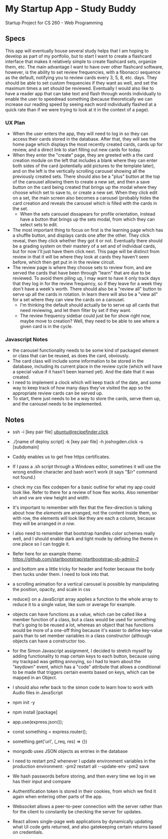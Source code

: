 # My Startup App - Study Buddy
Startup Project for CS 260 - Web Programming

## Specs
This app will eventually house several study helps that I am hoping to develop as part of my portfolio, but to start I
want to create a flashcard interface that makes it relatively simple to create flashcard sets, organize them, etc. The
main advantage I want to have over other flashcard software, however, is the ability to set review frequencies, with a
fibonacci sequence as the default, notifying you to review cards every 3, 5, 8, etc. days. They should be able to set
custom frequencies if they want as well, and set the maximum times a set should be reviewed.
Eventually I would also like to have a reader app that can take text and flash through words individually to enable the
user to speedread something (because theoretically we can increase our reading speed by seeing each word individually
flashed at a quick rate than if we were trying to look at it in the context of a page).

### UX Plan
- When the user enters the app, they will need to log in so they can access their cards stored in the database. After
  that, they will see the home page which displays the most recently created cards, cards up for review, and a direct
  link to start filling out new cards for today.
- When they enter the "create" page, they are greeted with a the card creation module on the left that includes a blank
  where they can enter both sides of the card (potentially add pictures to the template later), and on the left is the
  vertically scrolling carousel showing all the previously created sets. There should also be a "plus" button at the top
  of the carousel allowing them to create a new set, and then a save button on the card being created that brings up the 
  modal where they choose which set to save to, or create a new set. When they click edit on a set, the main screen also
  becomes a carousel (probably hides the card creation and reveals the carousel which is filled with the cards in the 
  set.
  - When the sets carousel dissapears for profile orientation, instead have a button that brings up the sets modal,
    from which they can select sets to edit.
- The most important thing to focus on first is the learning page which has a shuffle button, and displays cards one
  after the other. They click reveal, then they click whether they got it or not. Eventually there should be a grading
  system on their mastery of a set and of individual cards, but for now I'll just have them click next. This page will
  be distinct from review in that it will be where they look at cards they haven't seen before, which then get put in
  in the review circuit.
- The review page is where they choose sets to review from, and are served the cards that have been through "learn" that
  are due to be reviewed. To avoid them piling up, I may want to have it only track days that they log in for the review
  frequency, so if they leave for a week they don't have a week's worth. There should also be a "review all" button to
  serve up all the cards in rotation. In learn there will also be a "view all" for a set where they can view the cards
  on a carousel.
  - I'm thinking the default should actually be to serve up all cards that need reviewing, and let them filter by set if
    they want.
  - The review frequency sidebar could just be for show right now, maybe move to creation? Well, they need to be able to
    see where a given card is in the cycle.

### Javascript Notes
- the carousel functionality needs to be some kind of packaged element or class that can be reused, as does the card,
  obviously.
- The card class will include some information to be stored in the database, including its current place in the review
  cycle (which will have a special value if it hasn't been learned yet). And the date that it was created.
- I need to implement a clock which will keep track of the date, and some way to keep track of how many days they've
  visited the app so the appropriate review cards can be served up.
- To start, there just needs to be a way to store the cards, serve them up, and the carousel needs to be implemented.

## Notes

- ssh -i [key pair file] ubuntu@recipefinder.click
- ./[name of deploy script] -k [key pair file] -h joshogden.click -s [subdomain]
- Caddy enables us to get free https certificates.
- If I pass a .sh script through a Windows editor, sometimes it will use the wrong endline character and bash won't
  work (it says "$/r" command not found.)
- check my css flex codepen for a basic outline for what my app could look like. Refer to there for a review of how flex
  works. Also remember vh and vw are view height and width.

- It's important to remember with flex that the flex-direction is talking about how the *elements* are arranged, not the
  content inside them, so with row, the elements will look like they are each a column, because they will be arranged
  *in a row*.

- I also need to remember that bootstrap handles color schemes really well, and I should enable dark and light mode by
  defining the theme in one place so I can toggle it.

- Refer here for an example theme: https://github.com/startbootstrap/startbootstrap-sb-admin-2

- and bottom are a little tricky for header and footer because the body then tucks under them. I need to look
  into that.

- a scrolling animation for a vertical carousel is possible by manipulating the position, opacity, and scale in css

- reduce() on a JavaScript array applies a function to the whole array to reduce it to a single value, like sum or
  average for example.

- objects can have functions as a value, which can be called like a member function of a class, but a class would be
  used for something that's going to be reused a lot, whereas an object that has functions would be more of a one-off
  thing because it's easier to define key-value pairs than to set member variables in a class constructor (although
  objects can have a constructor too.

- for the Simon Javascript assignment, I decided to stretch myself by adding functionality to map certain keys to each
  button, because using my trackpad was getting annoying, so I had to learn about the "keydown" event, which has a 
  "code" attribute that allows a conditional to be made that triggers certain events based on keys, which can be mapped
  in an Object.
  
- I should also refer back to the simon code to learn how to work with Audio files in JavaScript

- npm init -y

- npm install [package]

- app.use(express.json());

- const something = express.router();

- something.get('url', (_req, res) => {})

- mongodb uses JSON objects as entries in the database

- I need to restart pm2 whenever I update environment variables in the production environment:
  -pm2 restart all --update-env
  -pm2 save
  
- We hash passwords before storing, and then every time we log in we has their input and compare

- Authentification token is stored in their cookies, from which we find it again when entering other parts of the app.

- Websocket allows a peer-to-peer connection with the server rather than for the client to constantly be checking the server for updates.

- React allows single-page web applications by dynamically updating what UI code gets returned, and also gatekeeping certain returns based on credentials.
